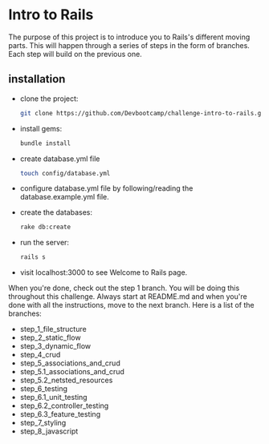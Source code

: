 # Intro to Rails

The purpose of this project is to introduce you to Rails's different moving parts. This will happen through a series of steps in the form of branches. Each step will build on the previous one.

## installation
- clone the project:

	```bash
	git clone https://github.com/Devbootcamp/challenge-intro-to-rails.git
	```
- install gems:

	```bash
	bundle install
	```
- create database.yml file

	```bash
	touch config/database.yml
	```
- configure database.yml file by following/reading the database.example.yml file.
- create the databases:

	```bash
	rake db:create
	```
- run the server:

	```bash
	rails s
	```
- visit localhost:3000 to see Welcome to Rails page.


When you're done, check out the step 1 branch. You will be doing this throughout this challenge. Always start at README.md and when you're done with all the instructions, move to the next branch. Here is a list of the branches:

- step_1_file_structure
- step_2_static_flow
- step_3_dynamic_flow
- step_4_crud
- step_5_associations_and_crud
- step_5.1_associations_and_crud
- step_5.2_netsted_resources
- step_6_testing
- step_6.1_unit_testing
- step_6.2_controller_testing
- step_6.3_feature_testing
- step_7_styling
- step_8_javascript
